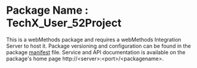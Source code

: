 # Package Name : TechX_User_52Project
This is a webMethods package and requires a webMethods Integration Server to host it. Package versioning and configuration can be found in the package [manifest](./TechX_User_52Project/manifest.v3) file. Service and API documentation is available on the package's home page http://&lt;server&gt;:&lt;port&gt;/&lt;packagename>.